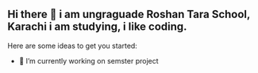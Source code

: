 ## Hi there 👋 i am ungraguade Roshan Tara School, Karachi i am studying, i like coding.


Here are some ideas to get you started:

- 🔭 I’m currently working on semster project
